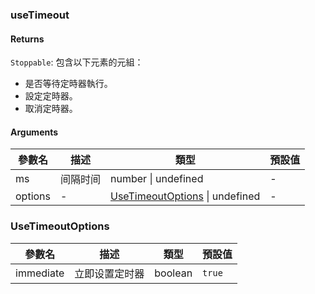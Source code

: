 ### useTimeout

#### Returns
`Stoppable`: 包含以下元素的元組：
- 是否等待定時器執行。
- 設定定時器。
- 取消定時器。

#### Arguments
|參數名|描述|類型|預設值|
|---|---|---|---|
|ms|间隔时间|number \| undefined |-|
|options|-|[UseTimeoutOptions](#usetimeoutoptions) \| undefined |-|

### UseTimeoutOptions

|參數名|描述|類型|預設值|
|---|---|---|---|
|immediate|立即设置定时器|boolean |`true`|